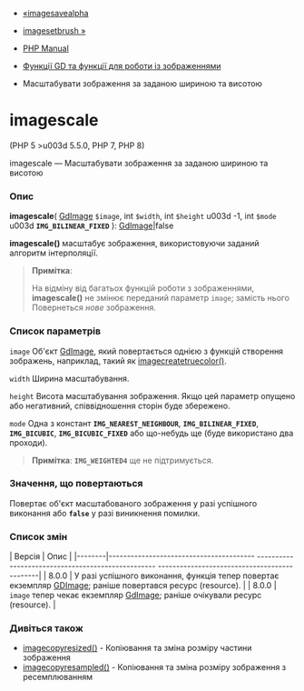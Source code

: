 - [«imagesavealpha](function.imagesavealpha.md)
- [imagesetbrush »](function.imagesetbrush.md)

- [PHP Manual](index.md)
- [Функції GD та функції для роботи із зображеннями](ref.image.md)
- Масштабувати зображення за заданою шириною та висотою

# imagescale

(PHP 5 \>u003d 5.5.0, PHP 7, PHP 8)

imagescale — Масштабувати зображення за заданою шириною та висотою

### Опис

**imagescale**(
[GdImage](class.gdimage.md) `$image`,
int `$width`,
int `$height` u003d -1,
int `$mode` u003d **`IMG_BILINEAR_FIXED`**
): [GdImage](class.gdimage.md)\|false

**imagescale()** масштабує зображення, використовуючи заданий алгоритм
інтерполяції.

> **Примітка**:
>
> На відміну від багатьох функцій роботи з зображеннями,
> **imagescale()** не змінює переданий параметр `image`; замість нього
> Повернеться *нове* зображення.

### Список параметрів

`image`
Об'єкт [GdImage](class.gdimage.md), який повертається однією з функцій
створення зображень, наприклад, такий як
[imagecreatetruecolor()](function.imagecreatetruecolor.md).

`width`
Ширина масштабування.

`height`
Висота масштабування зображення. Якщо цей параметр опущено або
негативний, співвідношення сторін буде збережено.

`mode`
Одна з констант **`IMG_NEAREST_NEIGHBOUR`**, **`IMG_BILINEAR_FIXED`**,
**`IMG_BICUBIC`**, **`IMG_BICUBIC_FIXED`** або що-небудь ще (буде
використано два проходи).

> **Примітка**: **`IMG_WEIGHTED4`** ще не підтримується.

### Значення, що повертаються

Повертає об'єкт масштабованого зображення у разі успішного
виконання або **`false`** у разі виникнення помилки.

### Список змін

| Версія | Опис |
|--------|---------------------------------------- -------------------------------------------------- ---------------------------------------------|
| 8.0.0 | У разі успішного виконання, функція тепер повертає екземпляр [GDImage](class.gdimage.md); раніше повертався ресурс (resource). |
| 8.0.0 | `image` тепер чекає екземпляр [GdImage](class.gdimage.md); раніше очікували ресурс (resource). |

### Дивіться також

- [imagecopyresized()](function.imagecopyresized.md) - Копіювання та
зміна розміру частини зображення
- [imagecopyresampled()](function.imagecopyresampled.md) -
Копіювання та зміна розміру зображення з ресемплюванням

